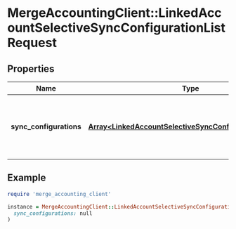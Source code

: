 # MergeAccountingClient::LinkedAccountSelectiveSyncConfigurationListRequest

## Properties

| Name | Type | Description | Notes |
| ---- | ---- | ----------- | ----- |
| **sync_configurations** | [**Array&lt;LinkedAccountSelectiveSyncConfigurationRequest&gt;**](LinkedAccountSelectiveSyncConfigurationRequest.md) | The selective syncs associated with a linked account. |  |

## Example

```ruby
require 'merge_accounting_client'

instance = MergeAccountingClient::LinkedAccountSelectiveSyncConfigurationListRequest.new(
  sync_configurations: null
)
```

